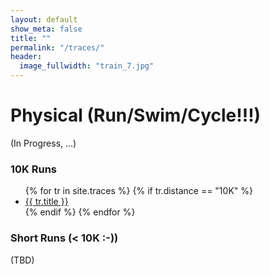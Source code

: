 ```yaml
---
layout: default
show_meta: false
title: ""
permalink: "/traces/"
header:
  image_fullwidth: "train_7.jpg"
---
```

<h1>Physical (Run/Swim/Cycle!!!)</h1>
(In Progress, ...)
<h3>10K Runs</h3>
<ul class="10K">
  {% for tr in site.traces %}
    {% if tr.distance == "10K" %}
       <li><a href="{{ tr.url }}">{{ tr.title }}</a></li>
    {% endif %}
  {% endfor %}
</ul>
<h3>Short Runs (< 10K :-))</h3>
(TBD)
<ul>
</ul>